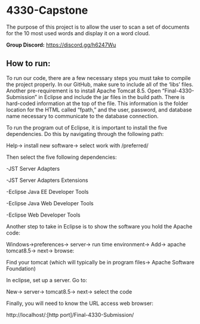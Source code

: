 # 4330-Capstone
The purpose of this project is to allow the user to scan a set of documents for the 10 most used words and display it on a word cloud.

**Group Discord:** https://discord.gg/h6247Wu

## How to run:
To run our code, there are a few necessary steps you must take to compile the project properly. In our GitHub, make sure to include all of the ‘libs’ files. Another pre-requirement is to install Apache Tomcat 8.5. Open “Final-4330-Submission” in Eclipse and include the jar files in the build path. There is hard-coded information at the top of the file. This information is the folder location for the HTML called “fpath,” and the user, password, and database name necessary to communicate to the database connection.  

To run the program out of Eclipse, it is important to install the five dependencies. Do this by navigating through the following path: 

Help-> install new software-> select work with /preferred/ 

Then select the five following dependencies: 

-JST Server Adapters 

-JST Server Adapters Extensions 

-Eclipse Java EE Developer Tools 

-Eclipse Java Web Developer Tools 

-Eclipse Web Developer Tools 

 

Another step to take in Eclipse is to show the software you hold the Apache code: 

Windows->preferences-> server-> run time environment-> Add-> apache tomcat8.5-> next-> browse: 

Find your tomcat (which will typically be in program files-> Apache Software Foundation)  

In eclipse, set up a server. Go to: 

New-> server-> tomcat8.5-> next-> select the code 

Finally, you will need to know the URL access web browser: 

http://localhost/:[http port]/Final-4330-Submission/ 

